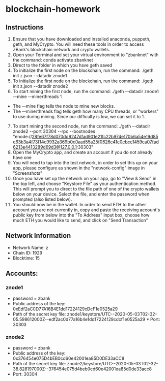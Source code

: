 # blockchain-homework

## Instructions
1. Ensure that you have downloaded and installed anaconda, puppeth, geth, and MyCrypto. You will need these tools in order to access ZBank's blockchain network and crypto wallets. 
2. Open your Terminal and set your virtual environment to "zbanknet" with the command: conda activate zbanknet
3. Direct to the folder in which you have geth saved
4. To initialize the first node on the blockchain, run the command: ./geth init z.json --datadir znode1
5. To initialize the first node on the blockchain, run the command: ./geth init z.json --datadir znode2
6. To start mining the first node, run the command: ./geth --datadir znode1 --mine --minerthreads 1
* The --mine flag tells the node to mine new blocks.
* The --minerthreads flag tells geth how many CPU threads, or "workers" to use during mining. Since our difficulty is low, we can set it to 1.
7. To start mining the second node, run the command: ./geth --datadir znode2 --port 30304 --rpc --bootnodes "enode://28fe67f78d070dd9247dfad901e21fc22b974e170b6a54e19d85e63b3a4f73f14c9932a369b0c0aad55a25f0626c41e0ebce1459ca07fad6213e4413289d69d3@127.0.0.1:30303" 
8. Open the MyCrypto app, and create an account if you do not already have one
9. You will need to tap into the test network, in order to set this up on your app, please configure as shown in the "network-config" image in "Screenshots"
10. Once you have set up the network on your app, go to "View & Send" in the top left, and choose "Keystore File" as your authentication method. This will prompt you to direct to the file path of one of the crypto wallets below on your device. Select the file, and enter the password when prompted (also listed below).
11. You should now be in the wallet. In order to send ETH to the other account you are not currently in, copy and paste the receiving account's public key from below into the "To Address" input box, choose how much ETH you would like to send, and click on "Send Transaction"


## Network Information
* Network Name: z
* Chain ID: 1929
* Blocktime: 15

## Accounts:
### znode1 
* password = zbank
* Public address of the key:   0xEdf2aC0D77A16B4E1dd17224129cDcF1e0525a29
* Path of the secret key file: znode1/keystore/UTC--2020-05-03T02-32-05.598612000Z--edf2ac0d77a16b4e1dd17224129cdcf1e0525a29 * Port: 30303

### znode2 
* password = zbank
* Public address of the key:   0x376454e075D4bEB0cd60e42001ea85D0DE33aCC8
* Path of the secret key file: znode2/keystore/UTC--2020-05-03T02-32-38.828197000Z--376454e075d4beb0cd60e42001ea85d0de33acc8
* Port: 30304


